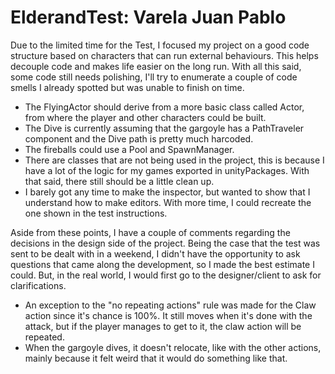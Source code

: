 # ElderandTest: Varela Juan Pablo
 
Due to the limited time for the Test, I focused my project on a good code structure based on characters that can run external behaviours. This helps decouple code and makes life easier on the long run.
With all this said, some code still needs polishing, I'll try to enumerate a couple of code smells I already spotted but was unable to finish on time.
- The FlyingActor should derive from a more basic class called Actor, from where the player and other characters could be built.
- The Dive is currently assuming that the gargoyle has a PathTraveler component and the Dive path is pretty much harcoded.
- The fireballs could use a Pool and SpawnManager.
- There are classes that are not being used in the project, this is because I have a lot of the logic for my games exported in unityPackages. With that said, there still should be a little clean up.
- I barely got any time to make the inspector, but wanted to show that I understand how to make editors. With more time, I could recreate the one shown in the test instructions.

Aside from these points, I have a couple of comments regarding the decisions in the design side of the project.
Being the case that the test was sent to be dealt with in a weekend, I didn't have the opportunity to ask questions that came along the development, so I made the best estimate I could. But, in the real world, I would first go to the designer/client to ask for clarifications.
- An exception to the "no repeating actions" rule was made for the Claw action since it's chance is 100%. It still moves when it's done with the attack, but if the player manages to get to it, the claw action will be repeated.
- When the gargoyle dives, it doesn't relocate, like with the other actions, mainly because it felt weird that it would do something like that.
